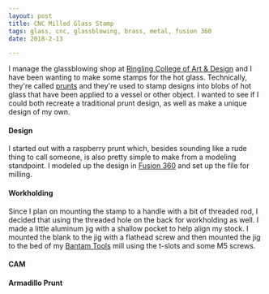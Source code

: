```yaml
---
layout: post
title: CNC Milled Glass Stamp
tags: glass, cnc, glassblowing, brass, metal, fusion 360
date: 2018-2-13

---
```


I manage the glassblowing shop at [Ringling College of Art & Design](www.ringling.edu) and I have been wanting to make some stamps for the hot glass.  Technically, they're called [prunts](https://en.wikipedia.org/wiki/Prunt) and they're used to stamp designs into blobs of hot glass that have been applied to a vessel or other object.  I wanted to see if I could both recreate a traditional prunt design, as well as make a unique design of my own.

#### Design
I started out with a raspberry prunt which, besides sounding like a rude thing to call someone, is also pretty simple to make from a modeling standpoint.  I modeled up the design in [Fusion 360](FUSIONLINK) and set up the file for milling.  

#### Workholding
Since I plan on mounting the stamp to a handle with a bit of threaded rod, I decided that using the threaded hole on the back for workholding as well.  I made a little aluminum jig with a shallow pocket to help align my stock.  I mounted the blank to the jig with a flathead screw and then mounted the jig to the bed of my [Bantam Tools](www.bantamtools.com) mill using the t-slots and some M5 screws.

#### CAM


#### Armadillo Prunt
